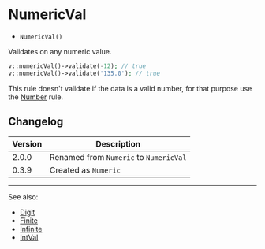 # NumericVal

- `NumericVal()`

Validates on any numeric value.

```php
v::numericVal()->validate(-12); // true
v::numericVal()->validate('135.0'); // true
```

This rule doesn't validate if the data is a valid number, for that purpose
use the [Number](Number.md) rule.

## Changelog

Version | Description
--------|-------------
  2.0.0 | Renamed from `Numeric` to `NumericVal`
  0.3.9 | Created as `Numeric`

***
See also:

- [Digit](Digit.md)
- [Finite](Finite.md)
- [Infinite](Infinite.md)
- [IntVal](IntVal.md)
